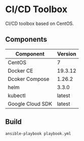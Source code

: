 CI/CD Toolbox
=============

CI/CD toolbox based on CentOS.

## Components

| Component        | Version |
| ---------------- | ------- |
| CentOS           | 7       |
| Docker CE        | 19.3.12 |
| Dcoker Compose   | 1.26.2  |
| helm             | 3.3.0   |
| kubectl          | latest  |
| Google Cloud SDK | latest  |

## Build

    ansible-playbook playbook.yml
